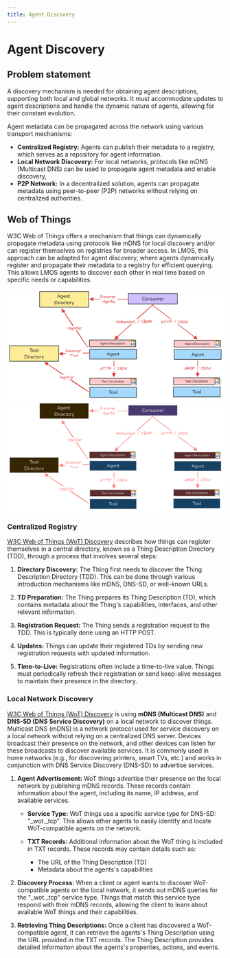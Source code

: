 ```yaml
---
title: Agent Discovery
---
```


# Agent Discovery

## Problem statement

A discovery mechanism is needed for obtaining agent descriptions, supporting both local and global networks. It must accommodate updates to agent descriptions and handle the dynamic nature of agents, allowing for their constant evolution.

Agent metadata can be propagated across the network using various transport mechanisms:

* **Centralized Registry:** Agents can publish their metadata to a registry, which serves as a repository for agent information.
* **Local Network Discovery:** For local networks, protocols like mDNS (Multicast DNS) can be used to propagate agent metadata and enable discovery,
* **P2P Network:**  In a decentralized solution, agents can propagate metadata using peer-to-peer (P2P) networks without relying on centralized authorities.

## Web of Things

W3C Web of Things offers a mechanism that things can dynamically propagate metadata using protocols like mDNS for local discovery and/or can register themselves on registries for broader access. In LMOS, this approach can be adapted for agent discovery, where agents dynamically register and propagate their metadata to a registry for efficient querying. This allows LMOS agents to discover each other in real time based on specific needs or capabilities.

![Agent Discovery](/img/agent_discovery-light.png#light-mode-only)
![Agent Discovery](/img/agent_discovery-dark.png#dark-mode-only)

### Centralized Registry

[W3C Web of Things (WoT) Discovery](https://www.w3.org/TR/wot-discovery/#architecture) describes how things can register themselves in a central directory, known as a Thing Description Directory (TDD), through a process that involves several steps:

1. **Directory Discovery:**
The Thing first needs to discover the Thing Description Directory (TDD). This can be done through various introduction mechanisms like mDNS, DNS-SD, or well-known URLs.

2. **TD Preparation:**
The Thing prepares its Thing Description (TD), which contains metadata about the Thing's capabilities, interfaces, and other relevant information.

3. **Registration Request:**
The Thing sends a registration request to the TDD. This is typically done using an HTTP POST.

4. **Updates:**
Things can update their registered TDs by sending new registration requests with updated information.

5. **Time-to-Live:**
Registrations often include a time-to-live value. Things must periodically refresh their registration or send keep-alive messages to maintain their presence in the directory.

### Local Network Discovery

[W3C Web of Things (WoT) Discovery](https://www.w3.org/TR/wot-discovery/#architecture) is using **mDNS (Multicast DNS)** and **DNS-SD (DNS Service Discovery)** on a local network to discover things.
Multicast DNS (mDNS) is a network protocol used for service discovery on a local network without relying on a centralized DNS server. Devices broadcast their presence on the network, and other devices can listen for these broadcasts to discover available services. It is commonly used in home networks (e.g., for discovering printers, smart TVs, etc.) and works in conjunction with DNS Service Discovery (DNS-SD) to advertise services.

1. **Agent Advertisement:**
WoT things advertise their presence on the local network by publishing mDNS records. These records contain information about the agent, including its name, IP address, and available services.

    - **Service Type:**
    WoT things use a specific service type for DNS-SD: "_wot._tcp". This allows other agents to easily identify and locate WoT-compatible agents on the network.

    - **TXT Records:**
    Additional information about the WoT thing is included in TXT records. These records may contain details such as:
        - The URL of the Thing Description (TD)
        - Metadata about the agents's capabilities

2. **Discovery Process:**
When a client or agent wants to discover WoT-compatible agents on the local network, it sends out mDNS queries for the "_wot._tcp" service type.
Things that match this service type respond with their mDNS records, allowing the client to learn about available WoT things and their capabilities.


3. **Retrieving Thing Descriptions:**
Once a client has discovered a WoT-compatible agent, it can retrieve the agents's Thing Description using the URL provided in the TXT records.
The Thing Description provides detailed information about the agents's properties, actions, and events.
